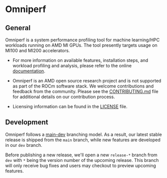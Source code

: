 <!-- [![Docs](https://github.com/AMDResearch/omniperf/actions/workflows/pages/pages-build-deployment/badge.svg?branch=gh-pages)](https://amdresearch.github.io/omniperf/) -->

<!-- [![GitHub commits since last release](https://img.shields.io/github/commits-since/AMDResearch/omniperf/latest/dev.svg)](https://github.com/AMDResearch/omniperf/compare/main...dev) -->

# Omniperf

## General
Omniperf is a system performance profiling tool for machine
learning/HPC workloads running on AMD MI GPUs. The tool presently
targets usage on MI100 and MI200 accelerators.

* For more information on available features, installation steps, and
workload profiling and analysis, please refer to the online
[documentation](https://amdresearch.github.io/omniperf).

* Omniperf is an AMD open source research project and is not supported
as part of the ROCm software stack. We welcome contributions and
feedback from the community. Please see the
[CONTRIBUTING.md](CONTRIBUTING.md) file for additional details on our
contribution process.

* Licensing information can be found in the [LICENSE](LICENSE) file.

## Development 

Omniperf follows a
[main-dev](https://nvie.com/posts/a-successful-git-branching-model/)
branching model. As a result, our latest stable release is shipped
from the `main` branch, while new features are developed in our
`dev` branch.

Before publishing a new release, we'll open a new `release-*` branch
from `dev` with `*` being the version number of the upcoming
release. This branch will only receive bug fixes and users may
checkout to preview upcoming features.

